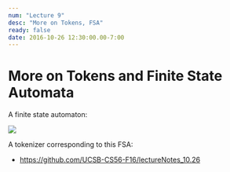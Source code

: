 ```yaml
---
num: "Lecture 9"
desc: "More on Tokens, FSA"
ready: false
date: 2016-10-26 12:30:00.00-7:00
---
```


# More on Tokens and Finite State Automata

A finite state automaton:

<img src="https://docs.google.com/drawings/d/1d1p1M9JS6Xkx7Ug0p86N3arTUZvk-NgIQo6QIj8ZJS0/pub?w=1212&amp;h=690">

A tokenizer corresponding to this FSA:


* <https://github.com/UCSB-CS56-F16/lectureNotes_10.26>
